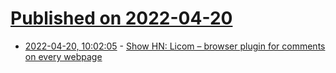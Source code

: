 # [Published on 2022-04-20](index.md)

* [2022-04-20, 10:02:05](https://news.ycombinator.com/item?id=31094681) - [Show HN: Licom – browser plugin for comments on every webpage](https://github.com/skorotkiewicz/Licom)
